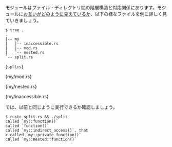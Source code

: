 <!-- Modules can be mapped to a file/directory hierarchy. Let's break down the
[visibility example][visibility] in files: -->
モジュールはファイル・ディレクトリ間の階層構造と対応関係にあります。モジュールに[お互いがどのように見えているか][visibility]、以下の様なファイルを例に詳しく見ていきましょう。

```
$ tree .
.
|-- my
|   |-- inaccessible.rs
|   |-- mod.rs
|   `-- nested.rs
`-- split.rs
```

{split.rs}

{my/mod.rs}

{my/nested.rs}

{my/inaccessible.rs}

<!-- Let's check that things still work as before: -->
では、以前と同じように実行できるか確認しましょう。

```
$ rustc split.rs && ./split
called `my::function()`
called `function()`
called `my::indirect_access()`, that
> called `my::private_function()`
called `my::nested::function()`
```

[visibility]: /mod/visibility.html
